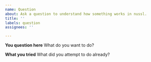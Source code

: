 ```yaml
---
name: Question
about: Ask a question to understand how something works in nussl.
title: ''
labels: question
assignees: ''

---
```


**You question here**
What do you want to do?

**What you tried**
What did you attempt to do already?
